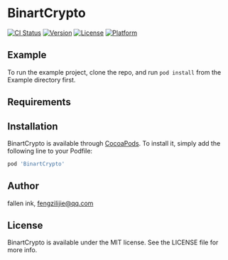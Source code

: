 # BinartCrypto

[![CI Status](https://img.shields.io/travis/fallending/BinartCrypto.svg?style=flat)](https://travis-ci.org/fallending/BinartCrypto)
[![Version](https://img.shields.io/cocoapods/v/BinartCrypto.svg?style=flat)](https://cocoapods.org/pods/BinartCrypto)
[![License](https://img.shields.io/cocoapods/l/BinartCrypto.svg?style=flat)](https://cocoapods.org/pods/BinartCrypto)
[![Platform](https://img.shields.io/cocoapods/p/BinartCrypto.svg?style=flat)](https://cocoapods.org/pods/BinartCrypto)

## Example

To run the example project, clone the repo, and run `pod install` from the Example directory first.

## Requirements

## Installation

BinartCrypto is available through [CocoaPods](https://cocoapods.org). To install
it, simply add the following line to your Podfile:

```ruby
pod 'BinartCrypto'
```

## Author

fallen ink, fengzilijie@qq.com

## License

BinartCrypto is available under the MIT license. See the LICENSE file for more info.
